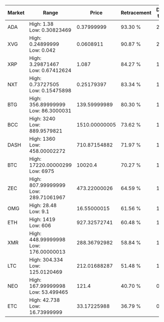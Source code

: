 | Market | Range | Price| Retracement | Doubles to 50% |
| --- | --- | --- | --- | --- |
| ADA | High: 1.38<br />Low: 0.30823469 | 0.37999999 | 93.30 % | 2.22 |
| XVG | High: 0.24899999<br />Low: 0.042 | 0.0608911 | 90.87 % | 2.39 |
| XRP | High: 3.29871467<br />Low: 0.67412624 | 1.087 | 84.27 % | 1.83 |
| NXT | High: 0.73727505<br />Low: 0.15475898 | 0.25179397 | 83.34 % | 1.77 |
| BTG | High: 356.89999999<br />Low: 86.3000031 | 139.59999989 | 80.30 % | 1.59 |
| BCC | High: 3240<br />Low: 889.9579821 | 1510.00000005 | 73.62 % | 1.37 |
| DASH | High: 1360<br />Low: 458.00002272 | 710.87154882 | 71.97 % | 1.28 |
| BTC | High: 17220.00000299<br />Low: 6975 | 10020.4 | 70.27 % | 1.21 |
| ZEC | High: 807.99999999<br />Low: 289.71061967 | 473.22000026 | 64.59 % | 1.16 |
| OMG | High: 28.48<br />Low: 9.1 | 16.55000015 | 61.56 % | 1.14 |
| ETH | High: 1419<br />Low: 606 | 927.32572741 | 60.48 % | 1.09 |
| XMR | High: 448.99999998<br />Low: 176.00000013 | 288.36792982 | 58.84 % | 1.08 |
| LTC | High: 304.334<br />Low: 125.0120469 | 212.01688287 | 51.48 % | 1.01 |
| NEO | High: 167.99999998<br />Low: 53.499465 | 121.4 | 40.70 % | 0.00 |
| ETC | High: 42.738<br />Low: 16.73999999 | 33.17225988 | 36.79 % | 0.00 |
